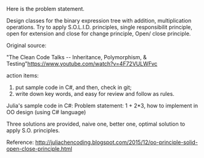 Here is the problem statement. 

Design classes for the binary expression tree with addition, multiplication operations. Try to apply S.O.L.I.D. principles, single responsibilit principle, open for extension and close for change principle, Open/ close principle. 

Original source: 

"The Clean Code Talks -- Inheritance, Polymorphism, & Testing"https://www.youtube.com/watch?v=4F72VULWFvc

action items:
1. put sample code in C#, and then, check in git;
2. write down key words, and easy for review and follow as rules.

Julia's sample code in C#:
Problem statement: 1 + 2*3, how to implement in OO design (using C# language)

Three solutions are provided, naive one, better one, optimal solution to apply S.O. principles.



Reference: 
http://juliachencoding.blogspot.com/2015/12/oo-principle-solid-open-close-principle.html

